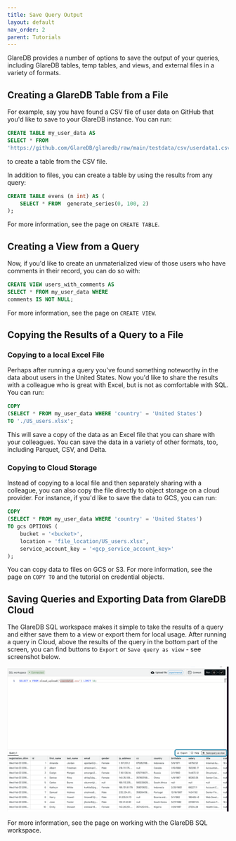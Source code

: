 ```yaml
---
title: Save Query Output
layout: default
nav_order: 2
parent: Tutorials
---
```


GlareDB provides a number of options to save the output of your queries,
including GlareDB tables, temp tables, and views, and external files in a
variety of formats.

## Creating a GlareDB Table from a File

For example, say you have found a CSV file of user data on GitHub that you'd like
to save to your GlareDB instance. You can run:

```sql
CREATE TABLE my_user_data AS
SELECT * FROM
'https://github.com/GlareDB/glaredb/raw/main/testdata/csv/userdata1.csv';
```

to create a table from the CSV file.

In addition to files, you can create a table by using the results from any
query:

```sql
CREATE TABLE evens (n int) AS (
    SELECT * FROM  generate_series(0, 100, 2)
);
```

<!--TODO: add link below -->

For more information, see the page on `CREATE TABLE`.

## Creating a View from a Query

Now, if you'd like to create an unmaterialized view of those users who have
comments in their record, you can do so with:

```sql
CREATE VIEW users_with_comments AS
SELECT * FROM my_user_data WHERE
comments IS NOT NULL;
```

<!--TODO: add link below -->

For more information, see the page on `CREATE VIEW`.

## Copying the Results of a Query to a File

### Copying to a local Excel File

Perhaps after running a query you've found something noteworthy in the data
about users in the United States. Now you'd like to share the results with a
colleague who is great with Excel, but is not as comfortable with SQL. You can
run:

```sql
COPY
(SELECT * FROM my_user_data WHERE 'country' = 'United States')
TO './US_users.xlsx';
```

This will save a copy of the data as an Excel file that you can share with your
colleagues. You can save the data in a variety of other formats, too, including
Parquet, CSV, and Delta.

### Copying to Cloud Storage

Instead of copying to a local file and then separately sharing with a
colleague, you can also copy the file directly to object storage on a cloud
provider. For instance, if you'd like to save the data to GCS, you can run:

```sql
COPY
(SELECT * FROM my_user_data WHERE 'country' = 'United States')
TO gcs OPTIONS (
    bucket = '<bucket>',
    location = 'file_location/US_users.xlsx',
    service_account_key = '<gcp_service_account_key>'
);
```

<!--TODO: add links below -->

You can copy data to files on GCS or S3. For more information, see the page on
`COPY TO` and the tutorial on credential objects.

## Saving Queries and Exporting Data from GlareDB Cloud

The GlareDB SQL workspace makes it simple to take the results of a query and
either save them to a view or export them for local usage. After running a
query in Cloud, above the results of the query in the bottom part of the
screen, you can find buttons to `Export` or `Save query as view` - see
screenshot below.

![Save query output from GlareDB Cloud]

<!--TODO: add link below -->

For more information, see the page on working with the GlareDB SQL workspace.

[Save query output from GlareDB Cloud]: /assets/images/tutorials/saving-queries-and-exporting-data-from-glaredb-cloud.png
